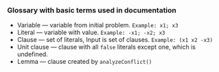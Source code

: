 ### Glossary with basic terms used in documentation

- Variable — variable from initial problem. `Example: x1; x3`  
- Literal — variable with value. `Example: -x1; -x2; x3`  
- Clause — set of literals, Input is set of clauses. `Example: (x1 x2 -x3)`  
- Unit clause — clause with all `false` literals except one, which is undefined.
- Lemma — clause created by `analyzeConflict()`

